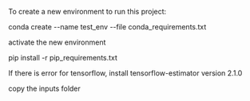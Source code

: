 

To create a new environment to run this project: 

conda create --name test_env --file conda_requirements.txt

activate the new environment

pip install -r pip_requirements.txt

If there is error for tensorflow, install tensorflow-estimator version 2.1.0

copy the inputs folder
